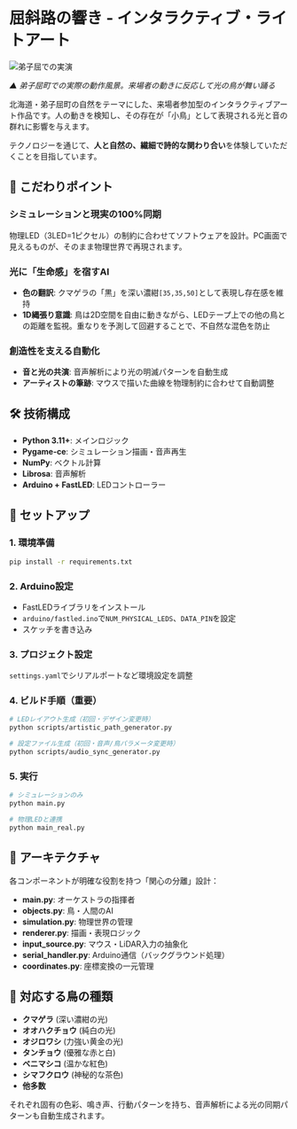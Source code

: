 # 屈斜路の響き - インタラクティブ・ライトアート

![弟子屈での実演](assets/movie/demo.gif)

*▲ 弟子屈町での実際の動作風景。来場者の動きに反応して光の鳥が舞い踊る*

北海道・弟子屈町の自然をテーマにした、来場者参加型のインタラクティブアート作品です。人の動きを検知し、その存在が「小鳥」として表現される光と音の群れに影響を与えます。

テクノロジーを通じて、**人と自然の、繊細で詩的な関わり合い**を体験していただくことを目指しています。

## 🎯 こだわりポイント

### シミュレーションと現実の100%同期
物理LED（3LED=1ピクセル）の制約に合わせてソフトウェアを設計。PC画面で見えるものが、そのまま物理世界で再現されます。

### 光に「生命感」を宿すAI
- **色の翻訳**: クマゲラの「黒」を深い濃紺`[35,35,50]`として表現し存在感を維持
- **1D縄張り意識**: 鳥は2D空間を自由に動きながら、LEDテープ上での他の鳥との距離を監視。重なりを予測して回避することで、不自然な混色を防止

### 創造性を支える自動化
- **音と光の共演**: 音声解析により光の明滅パターンを自動生成
- **アーティストの筆跡**: マウスで描いた曲線を物理制約に合わせて自動調整

## 🛠️ 技術構成

- **Python 3.11+**: メインロジック
- **Pygame-ce**: シミュレーション描画・音声再生
- **NumPy**: ベクトル計算
- **Librosa**: 音声解析
- **Arduino + FastLED**: LEDコントローラー

## 🚀 セットアップ

### 1. 環境準備
```bash
pip install -r requirements.txt
```

### 2. Arduino設定
- FastLEDライブラリをインストール
- `arduino/fastled.ino`で`NUM_PHYSICAL_LEDS`、`DATA_PIN`を設定
- スケッチを書き込み

### 3. プロジェクト設定
`settings.yaml`でシリアルポートなど環境設定を調整

### 4. ビルド手順（重要）
```bash
# LEDレイアウト生成（初回・デザイン変更時）
python scripts/artistic_path_generator.py

# 設定ファイル生成（初回・音声/鳥パラメータ変更時）
python scripts/audio_sync_generator.py
```

### 5. 実行
```bash
# シミュレーションのみ
python main.py

# 物理LEDと連携
python main_real.py
```

## 📁 アーキテクチャ

各コンポーネントが明確な役割を持つ「関心の分離」設計：

- **main.py**: オーケストラの指揮者
- **objects.py**: 鳥・人間のAI
- **simulation.py**: 物理世界の管理
- **renderer.py**: 描画・表現ロジック
- **input_source.py**: マウス・LiDAR入力の抽象化
- **serial_handler.py**: Arduino通信（バックグラウンド処理）
- **coordinates.py**: 座標変換の一元管理

## 🎵 対応する鳥の種類

- **クマゲラ** (深い濃紺の光)
- **オオハクチョウ** (純白の光)
- **オジロワシ** (力強い黄金の光)
- **タンチョウ** (優雅な赤と白)
- **ベニマシコ** (温かな紅色)
- **シマフクロウ** (神秘的な茶色)
- **他多数**

それぞれ固有の色彩、鳴き声、行動パターンを持ち、音声解析による光の同期パターンも自動生成されます。